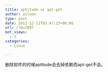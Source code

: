```yaml
---
title: aptitude vs apt-get
author: wiloon
type: post
date: 2011-12-11T03:47:23+00:00
url: /?p=1847
bot_views:
  - 2
categories:
  - Linux

---
```

删除软件的时候aptitude会去掉依赖而apt-get不会。
